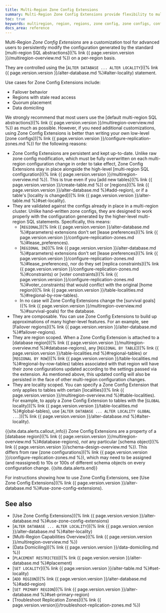 ```yaml
---
title: Multi-Region Zone Config Extensions
summary: Multi-Region Zone Config Extensions provide flexibility to multi-region SQL abstractions.
toc: true
keywords: multiregion, region, regions, zone config, zone configs, configure replication zones, replication zone, replications zones, zcfg, zcfgs
docs_area: reference
---
```


Multi-Region _Zone Config Extensions_ are a customization tool for advanced users to persistently modify the configuration generated by the standard [multi-region SQL abstractions]({% link {{ page.version.version }}/multiregion-overview.md %}) on a per-region basis.

They are controlled using the [`ALTER DATABASE ... ALTER LOCALITY`]({% link {{ page.version.version }}/alter-database.md %}#alter-locality) statement.

Use cases for Zone Config Extensions include:

- Failover behavior
- Regions with stale read access
- Quorum placement
- Data domiciling

We strongly recommend that most users use the [default multi-region SQL abstractions]({% link {{ page.version.version }}/multiregion-overview.md %}) as much as possible. However, if you need additional customizations, using Zone Config Extensions is better than writing your own low-level [zone configs]({% link {{ page.version.version }}/configure-replication-zones.md %}) for the following reasons:

- Zone Config Extensions are persistent and kept up-to-date. Unlike raw zone config modification, which must be fully overwritten on each multi-region configuration change in order to take effect, Zone Config Extensions stay in place alongside the high-level [multi-region SQL configuration]({% link {{ page.version.version }}/multiregion-overview.md %}). This is true even if you [add new tables]({% link {{ page.version.version }}/create-table.md %}) or [regions]({% link {{ page.version.version }}/alter-database.md %}#add-region), or if a table's [locality is changed]({% link {{ page.version.version }}/alter-table.md %}#set-locality).
- They are validated against the configs already in place in a multi-region cluster. Unlike hand-written zone configs, they are designed to work properly with the configuration generated by the higher-level multi-region SQL statements. Specifically, this means:
  - [`REGIONAL`]({% link {{ page.version.version }}/alter-database.md %}#parameters) extensions don't set [lease preferences]({% link {{ page.version.version }}/configure-replication-zones.md %}#lease_preferences).
  - [`REGIONAL IN`]({% link {{ page.version.version }}/alter-database.md %}#parameters) extensions don't set [lease preferences]({% link {{ page.version.version }}/configure-replication-zones.md %}#lease_preferences), nor do they set [replica constraints]({% link {{ page.version.version }}/configure-replication-zones.md %}#constraints) or [voter constraints]({% link {{ page.version.version }}/configure-replication-zones.md %}#voter_constraints) that would conflict with the original [home region]({% link {{ page.version.version }}/table-localities.md %}#regional-by-row-tables).
  - In no case will Zone Config Extensions change the [survival goals]({% link {{ page.version.version }}/multiregion-overview.md %}#survival-goals) for the database.
- They are composable. You can use Zone Config Extensions to build up approximations of many higher-level features. For an example, see [Failover regions]({% link {{ page.version.version }}/alter-database.md %}#failover-regions).
- They are region scoped. When a Zone Config Extension is attached to a [database region]({% link {{ page.version.version }}/multiregion-overview.md %}#database-regions), any [`REGIONAL BY TABLE`]({% link {{ page.version.version }}/table-localities.md %}#regional-tables) or [`REGIONAL BY ROW`]({% link {{ page.version.version }}/table-localities.md %}#regional-by-row-tables) tables associated with that region will have their zone configurations updated according to the settings passed via the extension. As mentioned above, this updated config will also be persisted in the face of other multi-region configuration changes.
- They are locality scoped. You can specify a Zone Config Extension that only applies to tables with certain [localities]({% link {{ page.version.version }}/multiregion-overview.md %}#table-localities). For example, to apply a Zone Config Extension to tables with the [`GLOBAL` locality]({% link {{ page.version.version }}/table-localities.md %}#global-tables), use [`ALTER DATABASE ... ALTER LOCALITY GLOBAL ...`]({% link {{ page.version.version }}/alter-database.md %}#alter-locality).

{{site.data.alerts.callout_info}}
Zone Config Extensions are a property of a [database region]({% link {{ page.version.version }}/multiregion-overview.md %}#database-regions), *not* any particular [schema object]({% link {{ page.version.version }}/schema-design-overview.md %}). This differs from raw [zone configurations]({% link {{ page.version.version }}/configure-replication-zones.md %}), which may need to be assigned (and reassigned) to 10s or 100s of different schema objects on every configuration change.
{{site.data.alerts.end}}

For instructions showing how to use Zone Config Extensions, see [Use Zone Config Extensions]({% link {{ page.version.version }}/alter-database.md %}#use-zone-config-extensions).

## See also

- [Use Zone Config Extensions]({% link {{ page.version.version }}/alter-database.md %}#use-zone-config-extensions)
- [`ALTER DATABASE ... ALTER LOCALITY`]({% link {{ page.version.version }}/alter-database.md %}#alter-locality)
- [Multi-Region Capabilities Overview]({% link {{ page.version.version }}/multiregion-overview.md %})
- [Data Domiciling]({% link {{ page.version.version }}/data-domiciling.md %})
- [`PLACEMENT RESTRICTED`]({% link {{ page.version.version }}/alter-database.md %}#placement)
- [`SET LOCALITY`]({% link {{ page.version.version }}/alter-table.md %}#set-locality)
- [`ADD REGION`]({% link {{ page.version.version }}/alter-database.md %}#add-region)
- [`SET PRIMARY REGION`]({% link {{ page.version.version }}/alter-database.md %}#set-primary-region)
- [Troubleshoot Replication Zones]({% link {{ page.version.version}}/troubleshoot-replication-zones.md %})
